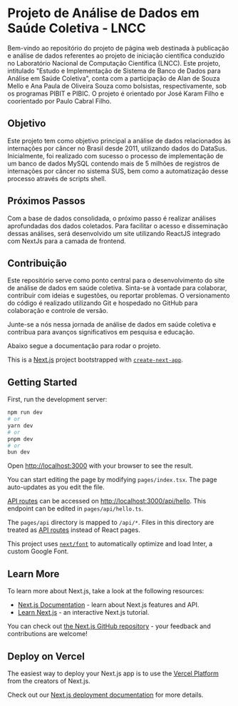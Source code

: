 # Projeto de Análise de Dados em Saúde Coletiva - LNCC

Bem-vindo ao repositório do projeto de página web destinada à publicação e análise de dados referentes ao projeto de iniciação científica conduzido no Laboratório Nacional de Computação Científica (LNCC). Este projeto, intitulado "Estudo e Implementação de Sistema de Banco de Dados para Análise em Saúde Coletiva", conta com a participação de Alan de Souza Mello e Ana Paula de Oliveira Souza como bolsistas, respectivamente, sob os programas PIBIT e PIBIC. O projeto é orientado por José Karam Filho e coorientado por Paulo Cabral Filho.

## Objetivo
Este projeto tem como objetivo principal a análise de dados relacionados às internações por câncer no Brasil desde 2011, utilizando dados do DataSus. Inicialmente, foi realizado com sucesso o processo de implementação de um banco de dados MySQL contendo mais de 5 milhões de registros de internações por câncer no sistema SUS, bem como a automatização desse processo através de scripts shell.

## Próximos Passos
Com a base de dados consolidada, o próximo passo é realizar análises aprofundadas dos dados coletados. Para facilitar o acesso e disseminação dessas análises, será desenvolvido um site utilizando ReactJS integrado com NextJs para a camada de frontend.

## Contribuição
Este repositório serve como ponto central para o desenvolvimento do site de análise de dados em saúde coletiva. Sinta-se à vontade para colaborar, contribuir com ideias e sugestões, ou reportar problemas. O versionamento do código é realizado utilizando Git e hospedado no GitHub para colaboração e controle de versão.

Junte-se a nós nessa jornada de análise de dados em saúde coletiva e contribua para avanços significativos em pesquisa e educação.

Abaixo segue a documentação para rodar o projeto.


This is a [Next.js](https://nextjs.org/) project bootstrapped with [`create-next-app`](https://github.com/vercel/next.js/tree/canary/packages/create-next-app).

## Getting Started

First, run the development server:

```bash
npm run dev
# or
yarn dev
# or
pnpm dev
# or
bun dev
```

Open [http://localhost:3000](http://localhost:3000) with your browser to see the result.

You can start editing the page by modifying `pages/index.tsx`. The page auto-updates as you edit the file.

[API routes](https://nextjs.org/docs/api-routes/introduction) can be accessed on [http://localhost:3000/api/hello](http://localhost:3000/api/hello). This endpoint can be edited in `pages/api/hello.ts`.

The `pages/api` directory is mapped to `/api/*`. Files in this directory are treated as [API routes](https://nextjs.org/docs/api-routes/introduction) instead of React pages.

This project uses [`next/font`](https://nextjs.org/docs/basic-features/font-optimization) to automatically optimize and load Inter, a custom Google Font.

## Learn More

To learn more about Next.js, take a look at the following resources:

- [Next.js Documentation](https://nextjs.org/docs) - learn about Next.js features and API.
- [Learn Next.js](https://nextjs.org/learn) - an interactive Next.js tutorial.

You can check out [the Next.js GitHub repository](https://github.com/vercel/next.js/) - your feedback and contributions are welcome!

## Deploy on Vercel

The easiest way to deploy your Next.js app is to use the [Vercel Platform](https://vercel.com/new?utm_medium=default-template&filter=next.js&utm_source=create-next-app&utm_campaign=create-next-app-readme) from the creators of Next.js.

Check out our [Next.js deployment documentation](https://nextjs.org/docs/deployment) for more details.

